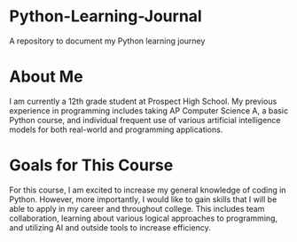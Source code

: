 # Python-Learning-Journal
A repository to document my Python learning journey

# About Me
I am currently a 12th grade student at Prospect High School. My previous experience in programming includes taking AP Computer Science A, a basic Python course, and individual frequent use of various artificial intelligence models for both real-world and programming applications.

# Goals for This Course
For this course, I am excited to increase my general knowledge of coding in Python. However, more importantly, I would like to gain skills that I will be able to apply in my career and throughout college. This includes team collaboration, learning about various logical approaches to programming, and utilizing AI and outside tools to increase efficiency.
